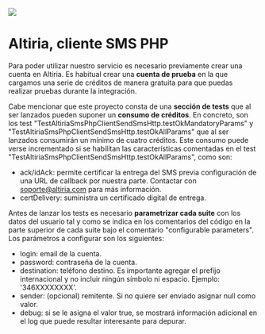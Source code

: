 ![](http://static.altiria.com/wp-content/themes/altiria/images/logo-altiria.png)


# Altiria, cliente SMS PHP

Para poder utilizar nuestro servicio es necesario previamente crear una cuenta en Altiria. Es habitual crear una **cuenta de prueba** en la que cargamos una serie de créditos de manera gratuita para que puedas realizar pruebas durante la integración.

Cabe mencionar que este proyecto consta de una **sección de tests** que al ser lanzados pueden suponer un **consumo de créditos**. En concreto, son los test "TestAltiriaSmsPhpClientSendSmsHttp.testOkMandatoryParams" y "TestAltiriaSmsPhpClientSendSmsHttp.testOkAllParams" que al ser lanzados consumirán un mínimo de cuatro créditos. Este consumo puede verse incrementado si se habilitan las características comentadas en el test "TestAltiriaSmsPhpClientSendSmsHttp.testOkAllParams", como son:
- ack/idAck: permite certificar la entrega del SMS previa configuración de una URL de callback por nuestra parte. Contactar con soporte@altiria.com para más información.
- certDelivery: suministra un certificado digital de entrega.

Antes de lanzar los tests es necesario **parametrizar cada suite** con los datos del usuario tal y como se indica en los comentarios del código en la parte superior de cada suite bajo el comentario "configurable parameters". Los parámetros a configurar son los siguientes:
- login: email de la cuenta.
- password: contraseña de la cuenta.
- destination: teléfono destino. Es importante agregar el prefijo internacional y no incluir ningún símbolo ni espacio. Ejemplo: '346XXXXXXXX'.
- sender: (opcional) remitente. Si no quiere ser enviado asignar null como valor.
- debug: si se le asigna el valor true, se mostrará información adicional en el log que puede resultar interesante para depurar.



